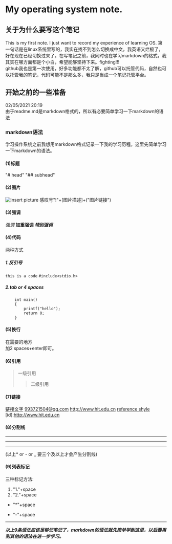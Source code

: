 # My operating system note.
## 关于为什么要写这个笔记
This is my first note. I just want to record my experience of learning OS.
第一句话是在linux系统里写的，我实在找不到怎么切换成中文，我英语又烂极了，好在现在已经切换过来了。在写笔记之前，我同时也在学习markdown的格式，我其实在哪方面都是个小白，希望能够坚持下来。fighting!!!  
github我也是第一次使用，好多功能都不太了解，github可以托管代码，自然也可以托管我的笔记，代码可能不是那么多，我只是当成一个笔记托管平台。
## 开始之前的一些准备
02/05/2021 20:19  
由于readme.md是markdown格式的，所以有必要简单学习一下markdown的语法
### markdown语法
学习操作系统之前我想用markdown格式记录一下我的学习历程。这里先简单学习一下markdown的语法。
#### (1)标题
"# head"
"## subhead"
#### (2)图片
![insert picture](https://img-blog.csdn.net/20141121163821625?watermark/2/text/aHR0cDovL2Jsb2cuY3Nkbi5uZXQvemhhb2thaXFpYW5nMTk5Mg==/font/5a6L5L2T/fontsize/400/fill/I0JBQkFCMA==/dissolve/70/gravity/Center)
感叹号"!"+[图片描述]+("图片链接")
#### (3)强调
*强调*
**加重强调**
***特别强调***
#### (4)代码
两种方式
##### 1.反引号
`this is a code`
`#include<stdio.h>`
##### 2.tab or 4 spaces
    	int main()
	    {
		    printf("hello");
	    	return 0;
	    }
#### (5)换行
在需要的地方  
加2 spaces+enter即可。
#### (6)引用
>一级引用
>>二级引用
#### (7)链接
[链接文字](http://www.hit.edu.cn)
<993721504@qq.com>
<http://www.hit.edu.cn>
[reference shyle](id)
[id]:http://www.hit.edu.cn   
#### (8)分割线
***
---
___
(以上* or - or _ 要三个及以上才会产生分割线)      
#### (9)列表标记
三种标记方法:
1. "1."+space
2. "2."+space
* "*"+space
- "-"+space
***
***以上9条语法应该足够记笔记了，markdown的语法就先简单学到这里，以后要用到其他的语法在进一步学习。***
